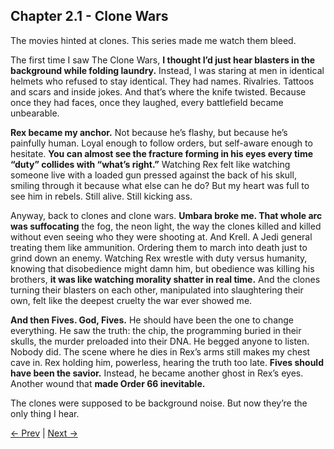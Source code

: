 ## Chapter 2.1 - Clone Wars

The movies hinted at clones. This series made me watch them bleed.

The first time I saw The Clone Wars, **I thought I’d just hear blasters in the background while folding laundry.** Instead, I was staring at men in identical helmets who refused to stay identical. They had names. Rivalries. Tattoos and scars and inside jokes. And that’s where the knife twisted. Because once they had faces, once they laughed, every battlefield became unbearable.

**Rex became my anchor.** Not because he’s flashy, but because he’s painfully human. Loyal enough to follow orders, but self-aware enough to hesitate. **You can almost see the fracture forming in his eyes every time “duty” collides with “what’s right.”** Watching Rex felt like watching someone live with a loaded gun pressed against the back of his skull, smiling through it because what else can he do? But my heart was full to see him in rebels. Still alive. Still kicking ass.

Anyway, back to clones and clone wars. **Umbara broke me. That whole arc was suffocating** the fog, the neon light, the way the clones killed and killed without even seeing who they were shooting at. And Krell. A Jedi general treating them like ammunition. Ordering them to march into death just to grind down an enemy. Watching Rex wrestle with duty versus humanity, knowing that disobedience might damn him, but obedience was killing his brothers, **it was like watching morality shatter in real time.** And the clones turning their blasters on each other, manipulated into slaughtering their own, felt like the deepest cruelty the war ever showed me.

**And then Fives. God, Fives.** He should have been the one to change everything. He saw the truth: the chip, the programming buried in their skulls, the murder preloaded into their DNA. He begged anyone to listen. Nobody did. The scene where he dies in Rex’s arms still makes my chest cave in. Rex holding him, powerless, hearing the truth too late. **Fives should have been the savior.** Instead, he became another ghost in Rex’s eyes. Another wound that **made Order 66 inevitable.**

The clones were supposed to be background noise. But now they’re the only thing I hear.

[← Prev](Chapter%201%20-%20The%20Prequels) | [Next →](Chapter%202.2%20-%20Clone%20Wars)
